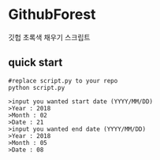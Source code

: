 # GithubForest
깃헙 초록색 채우기 스크립트
## quick start

```
#replace script.py to your repo
python script.py

>input you wanted start date (YYYY/MM/DD)
>Year : 2018
>Month : 02
>Date : 21
>input you wanted end date (YYYY/MM/DD)
>Year : 2018
>Month : 05
>Date : 08

```